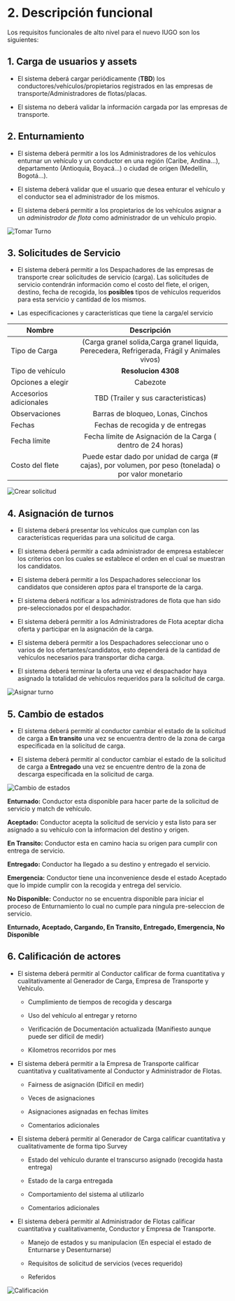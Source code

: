 # 2. Descripción funcional

Los requisitos funcionales de alto nivel para el nuevo IUGO son los siguientes:

## 1. Carga de usuarios y assets

* El sistema deberá cargar periódicamente (**TBD**) los conductores/vehículos/propietarios registrados en las empresas de transporte/Administradores de flotas/placas.

* El sistema no deberá validar la información cargada por las empresas de transporte.

## 2. Enturnamiento

* El sistema deberá permitir a los los Administradores de los vehículos enturnar un vehículo y un conductor en una región (Caribe, Andina...), departamento (Antioquia, Boyacá...) o ciudad de origen (Medellín, Bogotá...).

* El sistema deberá validar que el usuario que desea enturar el vehículo y el conductor sea el administrador de los mismos.

* El sistema deberá permitir a los propietarios de los vehículos asignar a un *administrador de flota* como administrador de un vehículo propio.

![Tomar Turno][tomar_Turno]

[tomar_Turno]: ./assets/tomar-turno.png "Tomar Turno"

## 3. Solicitudes de Servicio

* El sistema deberá permitir a los Despachadores de las empresas de transporte crear solicitudes de servicio (carga). Las solicitudes de servicio contendrán información como el costo del flete, el origen, destino, fecha de recogida, los **posibles** tipos de vehículos requeridos para esta servicio y cantidad de los mismos.

* Las especificaciones y características que tiene la carga/el servicio

| Nombre        | Descripción   | 
| ------------- |:-------------:| 
| Tipo de Carga      |  (Carga granel solida,Carga granel liquida, Perecedera, Refrigerada, Frágil y Animales vivos) |
| Tipo de vehículo    | **Resolucion 4308**    |
| Opciones a elegir | Cabezote      | 
| Accesorios adicionales | TBD (Trailer y sus caracteristicas)      | 
| Observaciones | Barras de bloqueo, Lonas, Cinchos     | 
| Fechas | Fechas de recogida y de entregas      | 
| Fecha límite |   Fecha límite de Asignación de la Carga ( dentro de 24 horas)    |
| Costo del flete |   Puede estar dado por unidad de carga (# cajas), por volumen, por peso (tonelada) o por valor monetario    | 


![Crear solicitud][crear_solicitud]

[crear_solicitud]: ./assets/creacion-solicitud-carga.png "Crear solicitud de carga"

## 4. Asignación de turnos

* El sistema deberá presentar los vehículos que cumplan con las características requeridas para una solicitud de carga.

* El sistema deberá permitir a cada administrador de empresa establecer los criterios con los cuales se establece el orden en el cual se muestran los candidatos.

* El sistema deberá permitir a los Despachadores seleccionar los candidatos que consideren *aptos* para el transporte de la carga.

* El sistema deberá notificar a los administradores de flota que han sido pre-seleccionados por el despachador.

* El sistema deberá permitir a los Administradores de Flota aceptar dicha oferta y participar en la asignación de la carga.

* El sistema deberá permitir a los Despachadores seleccionar uno o varios de los ofertantes/candidatos, esto dependerá de la cantidad de vehículos necesarios para transportar dicha carga.

* El sistema deberá terminar la oferta una vez el despachador haya asignado la totalidad de vehículos requeridos para la solicitud de carga.

![Asignar turno][asignar_turno]

[asignar_turno]: ./assets/asignacion-turnos.png "Asignar turno"

## 5. Cambio de estados

* El sistema deberá permitir al conductor cambiar el estado de la solicitud de carga a **En transito** una vez se encuentra dentro de la zona de carga especificada en la solicitud de carga.

* El sistema deberá permitir al conductor cambiar el estado de la solicitud de carga a **Entregado** una vez se encuentre dentro de la zona de descarga especificada en la solicitud de carga.

![Cambio de estados][cambio_estados]

[cambio_estados]: ./assets/cambio-estados.png "Cambio estados"

**Enturnado:** Conductor esta disponible para hacer parte de la solicitud de servicio y match de vehículo.

**Aceptado:** Conductor acepta la solicitud de servicio y esta listo para ser asignado a su vehículo con la informacion del destino y  origen.

**En Transito:** Conductor esta en camino hacia su origen para cumplir con entrega de servicio.

**Entregado:** Conductor ha llegado a su destino y entregado el servicio.

**Emergencia:** Conductor tiene una inconvenience desde el estado Aceptado que lo impide cumplir con la recogida y entrega del servicio.

**No Disponible:** Conductor no se encuentra disponible para iniciar el proceso de Enturnamiento lo cual no cumple para ningula pre-seleccion de servicio.

**Enturnado, Aceptado, Cargando, En Transito, Entregado, Emergencia, No Disponible**

## 6. Calificación de actores

* El sistema deberá permitir al Conductor calificar de forma cuantitativa y cualitativamente al Generador de Carga, Empresa de Transporte y Vehículo.

	* Cumplimiento de tiempos de recogida y descarga
   
	* Uso del vehículo al entregar y retorno
   
	* Verificación de Documentación actualizada (Manifiesto aunque puede ser difícil de medir)
      
	* Kilometros recorridos por mes
   
* El sistema deberá permitir a la Empresa de Transporte calificar cuantitativa y cualitativamente al Conductor y Administrador de Flotas.

	* Fairness de asignación (Difícil en medir)
   
	* Veces de asignaciones
   
	* Asignaciones asignadas en fechas límites
   
	* Comentarios adicionales

* El sistema deberá permitir al Generador de Carga calificar cuantitativa y cualitativamente de forma tipo Survey

	* Estado del vehículo durante el transcurso asignado (recogida hasta entrega)
	
	* Estado de la carga entregada
	
	* Comportamiento del sistema al utilizarlo
   
	* Comentarios adicionales

* El sistema deberá permitir al Administrador de Flotas calificar cuantitativa y cualitativamente, Conductor y Empresa de Transporte.

	* Manejo de estados y su manipulacion (En especial el estado de Enturnarse y Desenturnarse)
   
	* Requisitos de solicitud de servicios (veces requerido)
   
	* Referidos
   

![Calificación][calificacion]

[calificacion]: ./assets/calificacion.png "Calificacion"



